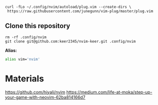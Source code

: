 
```
curl -fLo ~/.config/nvim/autoload/plug.vim --create-dirs \
 https://raw.githubusercontent.com/junegunn/vim-plug/master/plug.vim
```


## Clone this repository

``` 
rm -rf .config/nvim
git clone git@github.com:keer2345/nvim-keer.git .config/nvim
```

**Alias:**
``` sh
alias vim='nvim'
```


# Materials

https://github.com/hiyali/nvim
https://medium.com/life-at-moka/step-up-your-game-with-neovim-62ba814166d7
